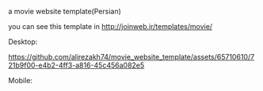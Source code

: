 a movie website template(Persian)

you can see this template in http://joinweb.ir/templates/movie/

Desktop:

https://github.com/alirezakh74/movie_website_template/assets/65710610/721b9f00-e4b2-4ff3-a816-45c456a082e5

Mobile:
